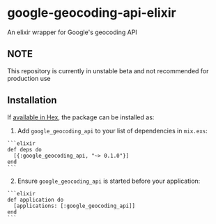 # google-geocoding-api-elixir

An elixir wrapper for Google's geocoding API

## NOTE

This repository is currently in unstable beta and not recommended for production use

## Installation

If [available in Hex](https://hex.pm/docs/publish), the package can be installed as:

  1. Add `google_geocoding_api` to your list of dependencies in `mix.exs`:

    ```elixir
    def deps do
      [{:google_geocoding_api, "~> 0.1.0"}]
    end
    ```

  2. Ensure `google_geocoding_api` is started before your application:

    ```elixir
    def application do
      [applications: [:google_geocoding_api]]
    end
    ```

